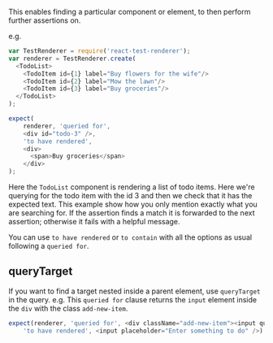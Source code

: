 This enables finding a particular component or element, to then perform further assertions on.

e.g.
```js
var TestRenderer = require('react-test-renderer');
var renderer = TestRenderer.create(
  <TodoList>
    <TodoItem id={1} label="Buy flowers for the wife"/>
    <TodoItem id={2} label="Mow the lawn"/>
    <TodoItem id={3} label="Buy groceries"/>
  </TodoList>
);

expect(
    renderer, 'queried for', 
    <div id="todo-3" />,
    'to have rendered', 
    <div>
      <span>Buy groceries</span>
    </div>
);
```

Here the `TodoList` component is rendering a list of todo items. Here we're
querying for the todo item with the id 3 and then we check that it has the
expected text. This example show how you only mention exactly what you are
searching for. If the assertion finds a match it is forwarded to the next
assertion; otherwise it fails with a helpful message.

You can use `to have rendered` or `to contain` with all the options as usual following a `queried for`.

## queryTarget

If you want to find a target nested inside a parent element, use `queryTarget` in the query.
e.g. This `queried for` clause returns the `input` element inside the `div` with
the class `add-new-item`.

```js
expect(renderer, 'queried for', <div className="add-new-item"><input queryTarget /></div>,
    'to have rendered', <input placeholder="Enter something to do" />);
```
